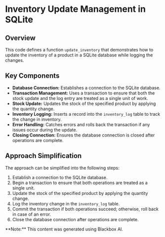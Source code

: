 # Inventory Update Management in SQLite

## Overview

This code defines a function `update_inventory` that demonstrates how to update the inventory of a product in a SQLite database while logging the changes.

## Key Components

- **Database Connection:** Establishes a connection to the SQLite database.
- **Transaction Management:** Uses a transaction to ensure that both the stock update and the log entry are treated as a single unit of work.
- **Stock Update:** Updates the stock of the specified product by applying the quantity change.
- **Inventory Logging:** Inserts a record into the `inventory_log` table to track the change in inventory.
- **Error Handling:** Catches errors and rolls back the transaction if any issues occur during the update.
- **Closing Connection:** Ensures the database connection is closed after operations are complete.

## Approach Simplification

The approach can be simplified into the following steps:

1.  Establish a connection to the SQLite database.
2.  Begin a transaction to ensure that both operations are treated as a single unit.
3.  Update the stock of the specified product by applying the quantity change.
4.  Log the inventory change in the `inventory_log` table.
5.  Commit the transaction if both operations succeed; otherwise, roll back in case of an error.
6.  Close the database connection after operations are complete.

<div class="note">**Note:** This content was generated using Blackbox AI.</div>
